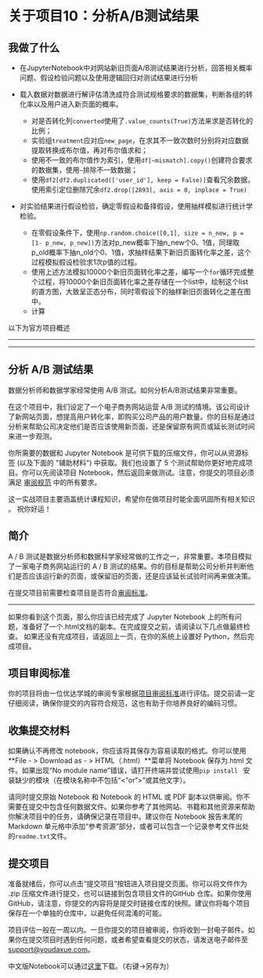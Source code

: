 # 关于项目10：分析A/B测试结果

## 我做了什么

* 在JupyterNotebook中对网站新旧页面A/B测试结果进行分析，回答相关概率问题、假设检验问题以及使用逻辑回归对测试结果进行分析
* 载入数据对数据进行解评估清洗成符合测试规格要求的数据集，判断各组的转化率以及用户进入新页面的概率。 
  * 对是否转化列`converted`使用了`.value_counts(True)`方法来求是否转化的比例；  
  * 实验组`treatment`应对应`new_page`，在求其不一致次数时分别将对应数据提取转换成布尔值，再对布尔值求和；  
  * 使用不一致的布尔值作为索引，使用`df[~mismatch].copy()`创建符合要求的数据集，使用`~`排除不一致数据；  
  * 使用`df2[df2.duplicated(['user_id'], keep = False)]`查看冗余数据，使用索引定位删除冗余`df2.drop([2893], axis = 0, inplace = True)`

* 对实验结果进行假设检验，确定零假设和备择假设，使用抽样模拟进行统计学检验。
  * 在零假设条件下，使用`np.random.choice([0,1], size = n_new, p = [1- p_new, p_new])`方法对p_new概率下抽n_new个0、1值，同理取p_old概率下抽n_old个0、1值，求抽样结果下新旧页面转化率之差，这个过程模拟假设检验求1次p值的过程。
  * 使用上述方法模拟10000个新旧页面转化率之差，编写一个`for`循环完成整个过程，将10000个新旧页面转化率之差存储在一个list中，绘制这个list的直方图，大致呈正态分布，同时零假设下的抽样新旧页面转化之差在图中。
  * 计算





以下为官方项目概述

---

---

## 分析 A/B 测试结果

数据分析师和数据学家经常使用 A/B 测试。如何分析A/B测试结果非常重要。

在这个项目中，我们设定了一个电子商务网站运营 A/B 测试的情境。该公司设计了新网站页面，想提高用户转化率，即购买公司产品的用户数量。你的目标是通过分析来帮助公司决定他们是否应该使用新页面，还是保留原有网页或延长测试时间来进一步观测。

你所需要的数据和 Jupyter Notebook 是可供下载的压缩文件，你可以从资源标签 (以及下面的 "辅助材料") 中获取。我们也设置了 5 个测试帮助你更好地完成项目。你可以先阅读项目 Notebook，然后返回来做测试。注意，你提交的项目必须满足 [审阅规范](https://review.udacity.com/#!/rubrics/1331/view) 中的所有要求。

这一实战项目主要涵盖统计课程知识，希望你在做项目时能全面巩固所有相关知识 。 祝你好运！

## 简介

A / B 测试是数据分析师和数据科学家经常做的工作之一，非常重要。本项目模拟了一家电子商务网站运行的 A / B 测试的结果。你的目标是帮助公司分析并判断他们是否应该运行新的页面，或保留旧的页面，还是应该延长试验时间再来做决策。

在提交项目前需要检查项目是否符合[审阅标准](https://review.udacity.com/#!/rubrics/1331/view)。

------

如果你看到这个页面，那么你应该已经完成了 Jupyter Notebook 上的所有问题，准备好了一个.html文档的副本。在完成提交之前，请阅读以下几点做最终检查。 如果还没有完成项目，请返回上一页，在你的系统上设置好 Python，然后完成项目。

## 项目审阅标准

你的项目将由一位优达学城的审阅专家根据[项目审阅标准](https://review.udacity.com/#!/rubrics/1331/view)进行评估。提交前请一定仔细阅读，确保你提交的内容符合规范，这也有助于你培养良好的编码习惯。

## 收集提交材料

如果确认不再修改 notebook，你应该将其保存为容易读取的格式。你可以使用**File - > Download as - > HTML（.html）**菜单将 Notebook 保存为.html 文件。如果出现“No module name”错误，请打开终端并尝试使用`pip install ` 安装缺少的模块（在模块名称中不包括“<”or“>”或其他文字）。

请同时提交原始 Notebook 和 Notebook 的 HTML 或 PDF 副本以供审阅。你不需要在提交中包含任何数据文件。如果你参考了其他网站、书籍和其他资源来帮助你解决项目中的任务，请确保记录在项目中。建议你在 Notebook 报告末尾的 Markdown 单元格中添加“参考资源”部分，或者可以包含一个记录参考文件出处的`readme.txt`文件。

## 提交项目

准备就绪后，你可以点击“提交项目”按钮进入项目提交页面。你可以将文件作为 .zip 压缩文件进行提交，也可以链接到包含项目文件的GitHub 仓库。如果你使用 GitHub，请注意，你提交的内容将是提交时链接仓库的快照。建议你将每个项目保存在一个单独的仓库中，以避免任何混淆的可能。

项目评估一般在一周以内。一旦你提交的项目被审阅，你将收到一封电子邮件。如果你在提交项目时遇到任何问题，或者希望查看提交的状态，请发送电子邮件至 [support@youdaxue.com](mailto:support@youdaxue.com)。

中文版Notebook可以通过[这里](https://s3.amazonaws.com/video.udacity-data.com/topher/2018/April/5ae2df6a_analyze-ab-test-results-notebook-zh-0/analyze-ab-test-results-notebook-zh-0.ipynb)下载。（右键->另存为）